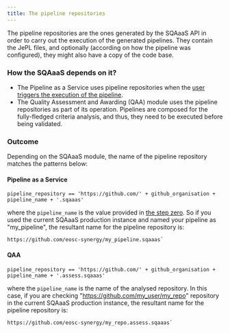 ```yaml
---
title: The pipeline repositories
---
```


The pipeline repositories are the ones generated by the SQAaaS API in order to
carry out the execution of the generated pipelines. They contain the JePL
files, and optionally (according on how the pipeline was configured), they
might also have a copy of the code base.

### How the SQAaaS depends on it?
- The Pipeline as a Service uses pipeline repositories when the [user triggers
the execution of the pipeline](../pipeline_as_a_service/summary#execute).
- The Quality Assessment and Awarding (QAA) module uses the pipeline
repositories as part of its operation. Pipelines are composed for the
fully-fledged criteria analysis, and thus, they need to be executed before
being validated.

### Outcome
Depending on the SQAaaS module, the name of the pipeline repository matches the
patterns below:

#### Pipeline as a Service
```
pipeline_repository == 'https://github.com/' + github_organisation + pipeline_name + '.sqaaas'
```
where the `pipeline_name` is the value provided in
[the step zero](../pipeline_as_a_service/the_2_step_process.md). So if you used
the current SQAaaS production instance and named your pipeline as "my_pipeline",
the resultant name for the pipeline repository is:
```
https://github.com/eosc-synergy/my_pipeline.sqaaas`
```

#### QAA
```
pipeline_repository == 'https://github.com/' + github_organisation + pipeline_name + '.assess.sqaaas'
```
where the `pipeline_name` is the name of the analysed repository. In this case,
if you are checking "https://github.com/my_user/my_repo" repository in the
current SQAaaS production instance, the resultant name for the pipeline
repository is:
```
https://github.com/eosc-synergy/my_repo.assess.sqaaas`
```
